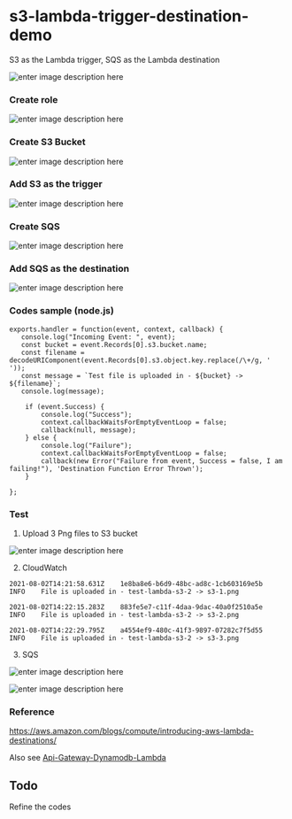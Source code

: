 
# s3-lambda-trigger-destination-demo

S3 as the Lambda trigger, SQS as the Lambda destination

![enter image description here](https://github.com/vikki-xiaohua/AWS-series-s3-lambda-trigger-destination-demo/blob/main/image/s3-4.png)

###  Create role

![enter image description here](https://github.com/vikki-xiaohua/AWS-series-s3-lambda-trigger-destination-demo/blob/main/image/s3-2.png)

###  Create S3 Bucket

![enter image description here](https://github.com/vikki-xiaohua/AWS-series-s3-lambda-trigger-destination-demo/blob/main/image/s3-1.png)

###  Add S3 as the trigger

![enter image description here](https://github.com/vikki-xiaohua/AWS-series-s3-lambda-trigger-destination-demo/blob/main/image/s3-3.png)

###  Create SQS

![enter image description here](https://github.com/vikki-xiaohua/AWS-series-s3-lambda-trigger-destination-demo/blob/main/image/sqs-1.png)


###  Add SQS as the destination

![enter image description here](https://github.com/vikki-xiaohua/AWS-series-s3-lambda-trigger-destination-demo/blob/main/image/sqs-2.png)

###  Codes sample (node.js)

```
exports.handler = function(event, context, callback) {
   console.log("Incoming Event: ", event);
   const bucket = event.Records[0].s3.bucket.name;
   const filename = decodeURIComponent(event.Records[0].s3.object.key.replace(/\+/g, ' '));
   const message = `Test file is uploaded in - ${bucket} -> ${filename}`;
   console.log(message);

    if (event.Success) {
        console.log("Success");
        context.callbackWaitsForEmptyEventLoop = false;
        callback(null, message);
    } else {
        console.log("Failure");
        context.callbackWaitsForEmptyEventLoop = false;
        callback(new Error("Failure from event, Success = false, I am failing!"), 'Destination Function Error Thrown');
    }
    
};
```

###  Test

1. Upload 3 Png files to S3 bucket

![enter image description here](https://github.com/vikki-xiaohua/AWS-series-s3-lambda-trigger-destination-demo/blob/main/image/test-1.png)

2. CloudWatch

```
2021-08-02T14:21:58.631Z	1e8ba8e6-b6d9-48bc-ad8c-1cb603169e5b	INFO	File is uploaded in - test-lambda-s3-2 -> s3-1.png

2021-08-02T14:22:15.283Z	883fe5e7-c11f-4daa-9dac-40a0f2510a5e	INFO	File is uploaded in - test-lambda-s3-2 -> s3-2.png

2021-08-02T14:22:29.795Z	a4554ef9-480c-41f3-9897-07282c7f5d55	INFO	File is uploaded in - test-lambda-s3-2 -> s3-3.png

```

3. SQS

![enter image description here](https://github.com/vikki-xiaohua/AWS-series-s3-lambda-trigger-destination-demo/blob/main/image/test-2.png)


![enter image description here](https://github.com/vikki-xiaohua/AWS-series-s3-lambda-trigger-destination-demo/blob/main/image/test-3.png)

### Reference

https://aws.amazon.com/blogs/compute/introducing-aws-lambda-destinations/


Also see [Api-Gateway-Dynamodb-Lambda](https://github.com/vikki-xiaohua/AWS-series-api-gateway-dynamodb-lambda-demo)


## Todo

Refine the codes




